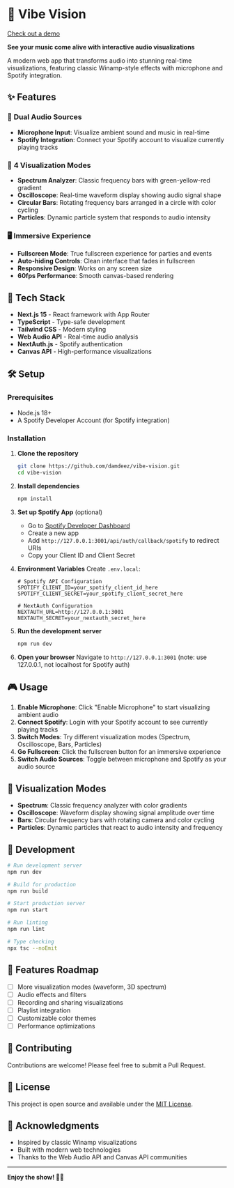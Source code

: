 # 🎵 Vibe Vision

[Check out a demo](vibe-vision.vercel.app)

**See your music come alive with interactive audio visualizations**

A modern web app that transforms audio into stunning real-time visualizations, featuring classic Winamp-style effects with microphone and Spotify integration.

## ✨ Features

### 🎤 **Dual Audio Sources**
- **Microphone Input**: Visualize ambient sound and music in real-time
- **Spotify Integration**: Connect your Spotify account to visualize currently playing tracks

### 🎨 **4 Visualization Modes**
- **Spectrum Analyzer**: Classic frequency bars with green-yellow-red gradient
- **Oscilloscope**: Real-time waveform display showing audio signal shape  
- **Circular Bars**: Rotating frequency bars arranged in a circle with color cycling
- **Particles**: Dynamic particle system that responds to audio intensity

### 🖥️ **Immersive Experience**
- **Fullscreen Mode**: True fullscreen experience for parties and events
- **Auto-hiding Controls**: Clean interface that fades in fullscreen
- **Responsive Design**: Works on any screen size
- **60fps Performance**: Smooth canvas-based rendering

## 🚀 Tech Stack

- **Next.js 15** - React framework with App Router
- **TypeScript** - Type-safe development
- **Tailwind CSS** - Modern styling
- **Web Audio API** - Real-time audio analysis
- **NextAuth.js** - Spotify authentication
- **Canvas API** - High-performance visualizations

## 🛠️ Setup

### Prerequisites
- Node.js 18+ 
- A Spotify Developer Account (for Spotify integration)

### Installation

1. **Clone the repository**
   ```bash
   git clone https://github.com/damdeez/vibe-vision.git
   cd vibe-vision
   ```

2. **Install dependencies**
   ```bash
   npm install
   ```

3. **Set up Spotify App** (optional)
   - Go to [Spotify Developer Dashboard](https://developer.spotify.com/dashboard)
   - Create a new app
   - Add `http://127.0.0.1:3001/api/auth/callback/spotify` to redirect URIs
   - Copy your Client ID and Client Secret

4. **Environment Variables**
   Create `.env.local`:
   ```env
   # Spotify API Configuration
   SPOTIFY_CLIENT_ID=your_spotify_client_id_here
   SPOTIFY_CLIENT_SECRET=your_spotify_client_secret_here

   # NextAuth Configuration  
   NEXTAUTH_URL=http://127.0.0.1:3001
   NEXTAUTH_SECRET=your_nextauth_secret_here
   ```

5. **Run the development server**
   ```bash
   npm run dev
   ```

6. **Open your browser**
   Navigate to `http://127.0.0.1:3001` (note: use 127.0.0.1, not localhost for Spotify auth)

## 🎮 Usage

1. **Enable Microphone**: Click "Enable Microphone" to start visualizing ambient audio
2. **Connect Spotify**: Login with your Spotify account to see currently playing tracks  
3. **Switch Modes**: Try different visualization modes (Spectrum, Oscilloscope, Bars, Particles)
4. **Go Fullscreen**: Click the fullscreen button for an immersive experience
5. **Switch Audio Sources**: Toggle between microphone and Spotify as your audio source

## 🎨 Visualization Modes

- **Spectrum**: Classic frequency analyzer with color gradients
- **Oscilloscope**: Waveform display showing signal amplitude over time
- **Bars**: Circular frequency bars with rotating camera and color cycling
- **Particles**: Dynamic particles that react to audio intensity and frequency

## 🔧 Development

```bash
# Run development server
npm run dev

# Build for production  
npm run build

# Start production server
npm run start

# Run linting
npm run lint

# Type checking
npx tsc --noEmit
```

## 🎯 Features Roadmap

- [ ] More visualization modes (waveform, 3D spectrum)
- [ ] Audio effects and filters
- [ ] Recording and sharing visualizations
- [ ] Playlist integration
- [ ] Customizable color themes
- [ ] Performance optimizations

## 🤝 Contributing

Contributions are welcome! Please feel free to submit a Pull Request.

## 📝 License

This project is open source and available under the [MIT License](LICENSE).

## 🙏 Acknowledgments

- Inspired by classic Winamp visualizations
- Built with modern web technologies
- Thanks to the Web Audio API and Canvas API communities

---

**Enjoy the show! 🎵✨**
